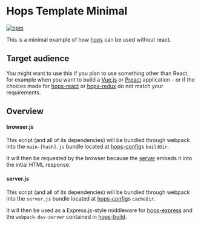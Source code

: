 # Hops Template Minimal

[![npm](https://img.shields.io/npm/v/hops-template-minimal.svg)](https://www.npmjs.com/package/hops-template-minimal)

This is a minimal example of how [hops](https://github.com/xing/hops) can be used without react.

## Target audience

You might want to use this if you plan to use something other than React, for example when you want to build a [Vue.js](https://vuejs.org) or [Preact](https://preactjs.com) application - or if the choices made for [hops-react](https://github.com/xing/hops/tree/master/packages/react) or [hops-redux](https://github.com/xing/hops/tree/master/packages/redux) do not match your requirements.

## Overview

#### browser.js

This script (and all of its dependencies) will be bundled through webpack into the `main-[hash].js` bundle located at [hops-config](https://github.com/xing/hops/tree/master/packages/config)s `buildDir`.

It will then be requested by the browser because the [server](#server.js) embeds it into the intial HTML response.

#### server.js

This script (and all of its dependencies) will be bundled through webpack into the `server.js` bundle located at [hops-config](https://github.com/xing/hops/tree/master/packages/config)s `cacheDir`.

It will then be used as a Express.js-style middleware for [hops-express](https://github.com/xing/hops/tree/master/packages/express) and the `webpack-dev-server` contained in [hops-build](https://github.com/xing/hops/tree/master/packages/build).
